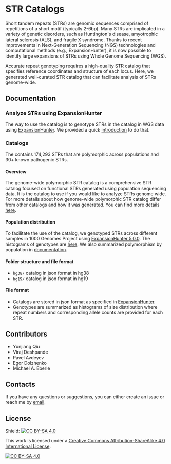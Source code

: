 # STR Catalogs

Short tandem repeats (STRs) are genomic sequences comprised of repetitions of a short motif (typically 2-6bp). Many STRs are implicated in a variety of genetic disorders, such as Huntington's disease, amyotrophic lateral sclerosis (ALS), and fragile X syndrome. Thanks to recent improvements in Next-Generation Sequencing (NGS) technologies and computational methods (e.g., ExpansionHunter), it is now possible to identify large expansions of STRs using Whole Genome Sequencing (WGS).

Accurate repeat genotyping requires a high-quality STR catalog that specifies reference coordinates and structure of each locus. Here, we generated well-curated  STR catalog that can facilitate analysis of STRs genome-wide. 

## Documentation

### Analyze STRs using ExpansionHunter

The way to use the catalog is to genotype STRs in the catalog in WGS data using [ExpansionHunter](https://github.com/Illumina/ExpansionHunter). We provided a quick [introduction](docs/usage.md) to do that.

### Catalogs

The contains 174,293 STRs that are polymorphic across populations and 30+ known pathogenic STRs.

#### Overview

The genome-wide polymorphic STR catalog is a comprehensive STR catalog focused on functional STRs generated using population sequencing data. It is the catalog to use if you would like to analyze STRs genome wide. For more details about how genome-wide polymorphic STR catalog differ from other catalogs and how it was generated. You can find more details [here](docs/str_generation.md).

#### Population distribution

To facilitate the use of the catalog, we genotyped STRs across different samples in 1000 Genomes Project using [ExpansionHunter 5.0.0](https://github.com/Illumina/ExpansionHunter/releases/tag/v5.0.0). The histograms of genotypes are [here](hg38/genotype/1000genomes). We also summarized polymorphism by population in [documentation](docs/str_diversity_1kg.md).

#### Folder structure and file format

* `hg38/` catalog in json format in hg38
* `hg19/` catalog in json format in hg19

#### File format

* Catalogs are stored in json format as specified in [ExpansionHunter](https://github.com/Illumina/ExpansionHunter/blob/master/docs/04_VariantCatalogFiles.md).
* Genotypes are summarized as histograms of size distribution where repeat numbers and corresponding allele counts are provided for each STR.

## Contributors

* Yunjiang Qiu
* Viraj Deshpande
* Pavel Avdeyev
* Egor Dolzhenko
* Michael A. Eberle

## Contacts 

If you have any questions or suggestions, you can either create an issue or reach me by [email](mailto:yqiu@illumina.com). 

## License

Shield: [![CC BY-SA 4.0][cc-by-sa-shield]][cc-by-sa]

This work is licensed under a
[Creative Commons Attribution-ShareAlike 4.0 International License][cc-by-sa].

[![CC BY-SA 4.0][cc-by-sa-image]][cc-by-sa]

[cc-by-sa]: http://creativecommons.org/licenses/by-sa/4.0/
[cc-by-sa-image]: https://licensebuttons.net/l/by-sa/4.0/88x31.png
[cc-by-sa-shield]: https://img.shields.io/badge/License-CC%20BY--SA%204.0-lightgrey.svg
